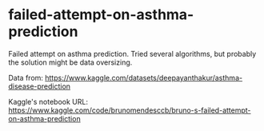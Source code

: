 # failed-attempt-on-asthma-prediction

Failed attempt on asthma prediction. Tried several algorithms, but probably the solution might be data oversizing.

Data from: https://www.kaggle.com/datasets/deepayanthakur/asthma-disease-prediction

Kaggle's notebook URL: https://www.kaggle.com/code/brunomendesccb/bruno-s-failed-attempt-on-asthma-prediction
